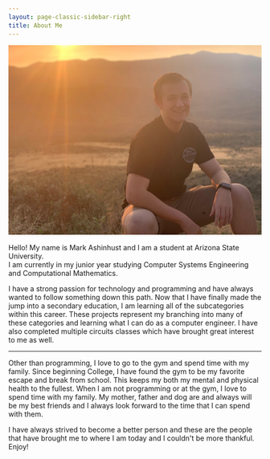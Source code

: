 ```yaml
---
layout: page-classic-sidebar-right
title: About Me
---
```


<img src="..\media\compressed\mark.png" alt="Mark Profile Picture">


Hello! My name is Mark Ashinhust and I am a student at Arizona State University.  
I am currently in my junior year studying Computer Systems Engineering and Computational Mathematics.


I have a strong passion for technology and programming and have always wanted to follow something down this path. Now that I have finally made the jump into a secondary education, I am learning all of the subcategories within this career. These projects represent my branching into many of these categories and learning what I can do as a computer engineer. I have also completed multiple circuits classes which have brought great interest to me as well.

---

Other than programming, I love to go to the gym and spend time with my family. Since beginning College, I have found the gym to be my favorite escape and break from school. This keeps my both my mental and physical health to the fullest. When I am not programming or at the gym, I love to spend time with my family. My mother, father and dog are and always will be my best friends and I always look forward to the time that I can spend with them. 


I have always strived to become a better person and these are the people that have brought me to where I am today and I couldn't be more thankful. Enjoy!